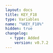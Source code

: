 ```yaml
---
layout: docs
title: KEY_F18
type: Variables
name: "%KEY_F18%"
hidden: true
changelog:
  - type: Added
    version: v0.7.2
---
```

